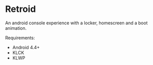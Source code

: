 # Retroid
An android console experience with a locker, homescreen and a boot animation.

Requirements:
  - Android 4.4+
  - KLCK
  - KLWP
